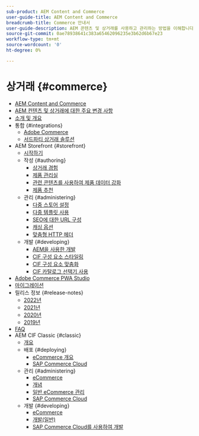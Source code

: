 ```yaml
---
sub-product: AEM Content and Commerce
user-guide-title: AEM Content and Commerce
breadcrumb-title: Commerce 안내서
user-guide-description: AEM 콘텐츠 및 상거래를 사용하고 관리하는 방법을 이해합니다.
source-git-commit: 0ae78938641c383a65462096235e3b62d6b67e23
workflow-type: tm+mt
source-wordcount: '0'
ht-degree: 0%

---
```



# 상거래 {#commerce}

+ [AEM Content and Commerce](/help/commerce/home.md)
+ [AEM 컨텐츠 및 상거래에 대한 주요 변경 사항](cif/changes.md)
+ [소개 및 개요](cif/introduction.md)
+ 통합 {#integrations}
   + [Adobe Commerce](cif/integrating/magento.md)
   + [서드파티 상거래 솔루션](cif/integrating/third-party.md)
+ AEM Storefront {#storefront}
   + [시작하기](cif/getting-started.md)
   + 작성 {#authoring}
      + [상거래 경험](cif/authoring/authoring-commerce-experiences.md)
      + [제품 관리실](cif/authoring/product-cockpit.md)
      + [관련 콘텐츠를 사용하여 제품 데이터 강화](cif/authoring/enrich-product-associated-content.md)
      + [제품 추천](cif/authoring/product-recommendations.md)
   + 관리 {#administering}
      + [다중 스토어 설정](cif/configuring/multi-store-setup.md)
      + [다중 템플릿 사용](cif/configuring/multi-template-usage.md)
      + [SEO에 대한 URL 구성](cif/configuring/advanced-url-configuration.md)
      + [캐싱 옵션](cif/configuring/caching.md)
      + [맞춤형 HTTP 헤더](/help/commerce/cif/configuring/custom-http-headers.md)
   + 개발 {#developing}
      + [AEM을 사용한 개발](cif/develop.md)
      + [CIF 구성 요소 스타일링](cif/customizing/style-cif-component.md)
      + [CIF 구성 요소 맞춤화](cif/customizing/customize-cif-components.md)
      + [CIF 카탈로그 선택기 사용](cif/customizing/use-cif-pickers.md)
+ [Adobe Commerce PWA Studio](cif/pwa-studio/getting-started.md)
+ [마이그레이션](cif/migration.md)
+ 릴리스 정보 {#release-notes}
   + [2022년](cif/release-notes/release-notes-2022.md)
   + [2021년](cif/release-notes/release-notes-2021.md)
   + [2020년](cif/release-notes/release-notes-2020.md)
   + [2019년](cif/release-notes/release-notes-2019.md)
+ [FAQ](cif/faq.md)
+ AEM CIF Classic {#classic}
   + [개요](/help/commerce/cif-classic/home.md)
   + 배포 {#deploying}
      + [eCommerce 개요](/help/commerce/cif-classic/deploying/ecommerce.md)
      + [SAP Commerce Cloud](/help/commerce/cif-classic/deploying/sap-commerce-cloud.md)
   + 관리 {#administering}
      + [eCommerce](/help/commerce/cif-classic/administering/ecommerce.md)
      + [개념](/help/commerce/cif-classic/administering/concepts.md)
      + [일반 eCommerce 관리](/help/commerce/cif-classic/administering/generic.md)
      + [SAP Commerce Cloud](/help/commerce/cif-classic/administering/sap-commerce-cloud.md)
   + 개발 {#developing}
      + [eCommerce](/help/commerce/cif-classic/developing/ecommerce.md)
      + [개발(일반)](/help/commerce/cif-classic/developing/generic.md)
      + [SAP Commerce Cloud를 사용하여 개발](/help/commerce/cif-classic/developing/sap-commerce-cloud.md)
